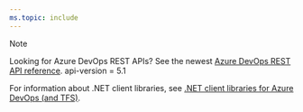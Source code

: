 ```yaml
---
ms.topic: include
---
```


> [!NOTE]  
> Looking for Azure DevOps REST APIs? See the newest [Azure DevOps REST API reference](https://docs.microsoft.com/rest/api/azure/devops/test/runs?view=azure-devops-rest-5.1).
> api-version = 5.1
>  
> For information about .NET client libraries, see [.NET client libraries for Azure DevOps (and TFS)](../integrate/concepts/dotnet-client-libraries.md).
